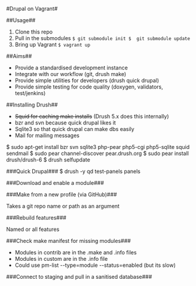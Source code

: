 #Drupal on Vagrant#

##Usage##

1.   Clone this repo
1.   Pull in the submodules
     `$ git submodule init
     $  git submodule update`
1.   Bring up Vagrant
     `$ vagrant up`


##Aims##

* Provide a standardised development instance
* Integrate with our workflow (git, drush make)
* Provide simple utilities for developers (drush quick drupal)
* Provide simple testing for code quality (doxygen, validators, test/jenkins)


##Installing Drush##

* ~~Squid for caching make installs~~ (Drush 5.x does this internally)
* bzr and svn because quick drupal likes it
* Sqlite3 so that quick drupal can make dbs easily
* Mail for mailing messages

$ sudo apt-get install bzr svn sqlite3 php-pear php5-cgi php5-sqlite squid sendmail
$ sudo pear channel-discover pear.drush.org
$ sudo pear install drush/drush-6
$ drush selfupdate

###Quick Drupal###
$ drush  -y qd test-panels panels

###Download and enable a module###

###Make from a new profile (via GitHub)###

Takes a git repo name or path as an argument

###Rebuild features###

Named or all features

###Check make manifest for missing modules###

*   Modules in contrib are in the .make and .info files
*   Modules in custom are in the .info file
*	Could use pm-list --type=module --status=enabled (but its slow)

###Connect to staging and pull in a sanitised database###
